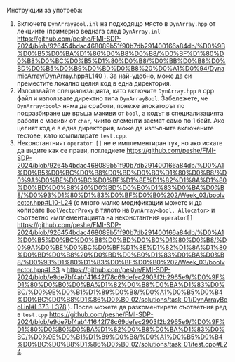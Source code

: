 Инструкции за употреба:
1. Включете `DynArrayBool.inl` на подходящо място в `DynArray.hpp` от лекциите (примерно веднага след `DynArray.inl`
https://github.com/peshe/FMI-SDP-2024/blob/926454bdac468089b51f90b7db291400166a84db/%D0%9B%D0%B5%D0%BA%D1%86%D0%B8%D0%B8/%D0%BF%D1%80%D0%B8%D0%BC%D0%B5%D1%80%D0%B8/%D0%BB%D0%B8%D0%BD%D0%B5%D0%B9%D0%BD%D0%B8%20%D0%A1%D0%94/DynamicArray/DynArray.hpp#L140
). За най-удобно, може да си преместите локално целия код в
една директория.
4. Използвайте специализацията, като включите `DynArray.hpp` в cpp файл и използвате директно типа
`DynArrayBool`. Забележете, че `DynArray<bool>` няма да сработи, понеже алокаторът по подразбиране
ще връща макиви от `bool`, а кодът в специализацията работи с масиви от `char`, чиито елементи
заемат само по 1 байт. Ако целият код е в една директория, може да изпълните включените тестове,
като компилирате `test.cpp`.
5. Неконстантният `operator []` не е имплементиран тук, но ако искате да видите как се прави,
погледнете
https://github.com/peshe/FMI-SDP-2024/blob/926454bdac468089b51f90b7db291400166a84db/%D0%A1%D0%B5%D0%BC%D0%B8%D0%BD%D0%B0%D1%80%D0%B8/%D0%9A%D0%BE%D0%BC%D0%BF%D1%8E%D1%82%D1%8A%D1%80%D0%BD%D0%B8%20%D0%BD%D0%B0%D1%83%D0%BA%D0%B8/%D0%93%D1%80%D1%83%D0%BF%D0%B0%202/Week_03/boolvector.hpp#L10-L24
(с много малко модификации можете и да копирате `BoolVectorProxy` в тялото на
`DynArray<bool, Allocator>` и съответно имплементацията на неконстантния `operator[]`
https://github.com/peshe/FMI-SDP-2024/blob/926454bdac468089b51f90b7db291400166a84db/%D0%A1%D0%B5%D0%BC%D0%B8%D0%BD%D0%B0%D1%80%D0%B8/%D0%9A%D0%BE%D0%BC%D0%BF%D1%8E%D1%82%D1%8A%D1%80%D0%BD%D0%B8%20%D0%BD%D0%B0%D1%83%D0%BA%D0%B8/%D0%93%D1%80%D1%83%D0%BF%D0%B0%202/Week_03/boolvector.hpp#L33
в https://github.com/peshe/FMI-SDP-2024/blob/e9de7bf4ab141642f78c69defec2903f2b2965e9/%D0%9F%D1%80%D0%B0%D0%BA%D1%82%D0%B8%D0%BA%D1%83%D0%BC/%D0%9E%D0%B1%D1%89%D0%B8/%D0%A1%D0%B5%D0%B4%D0%BC%D0%B8%D1%86%D0%B0_02/solutions/task_01/DynArrayBool.inl#L373-L378
). После можете да разкоментирате съответния ред в `test.cpp`
https://github.com/peshe/FMI-SDP-2024/blob/e9de7bf4ab141642f78c69defec2903f2b2965e9/%D0%9F%D1%80%D0%B0%D0%BA%D1%82%D0%B8%D0%BA%D1%83%D0%BC/%D0%9E%D0%B1%D1%89%D0%B8/%D0%A1%D0%B5%D0%B4%D0%BC%D0%B8%D1%86%D0%B0_02/solutions/task_01/test.cpp#L24.
